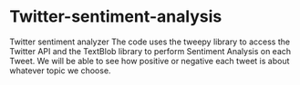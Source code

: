 # Twitter-sentiment-analysis
Twitter sentiment analyzer
The code uses the tweepy library to access the Twitter API and the TextBlob library to perform Sentiment Analysis on each Tweet. 
We will be able to see how positive or negative each tweet is about whatever topic we choose.
